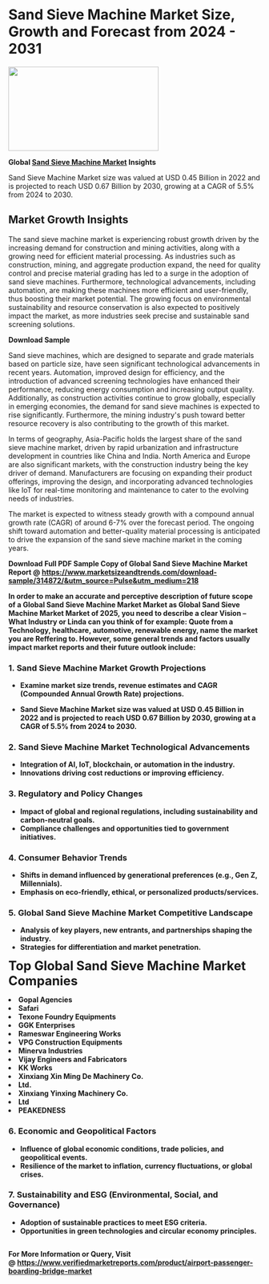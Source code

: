 <H1>Sand Sieve Machine Market Size, Growth and Forecast from 2024 - 2031</H1><img class="aligncenter size-medium wp-image-584254" src="https://thirdeyenews.in/wp-content/uploads/2024/09/Global-Market-Research-300x168.jpeg" alt="" width="300" height="168" /><p><strong>Global&nbsp;<a href="https://www.marketsizeandtrends.com/download-sample/314872/&amp;utm_source=Pulse&amp;utm_medium=218">Sand Sieve Machine Market</a> Insights</strong></p><p>Sand Sieve Machine Market size was valued at USD 0.45 Billion in 2022 and is projected to reach USD 0.67 Billion by 2030, growing at a CAGR of 5.5% from 2024 to 2030.</p><p><h2>Market Growth Insights</h2> <p>The sand sieve machine market is experiencing robust growth driven by the increasing demand for construction and mining activities, along with a growing need for efficient material processing. As industries such as construction, mining, and aggregate production expand, the need for quality control and precise material grading has led to a surge in the adoption of sand sieve machines. Furthermore, technological advancements, including automation, are making these machines more efficient and user-friendly, thus boosting their market potential. The growing focus on environmental sustainability and resource conservation is also expected to positively impact the market, as more industries seek precise and sustainable sand screening solutions.</p> <p><strong>Download Sample</strong></p> <p>Sand sieve machines, which are designed to separate and grade materials based on particle size, have seen significant technological advancements in recent years. Automation, improved design for efficiency, and the introduction of advanced screening technologies have enhanced their performance, reducing energy consumption and increasing output quality. Additionally, as construction activities continue to grow globally, especially in emerging economies, the demand for sand sieve machines is expected to rise significantly. Furthermore, the mining industry's push toward better resource recovery is also contributing to the growth of this market.</p> <p>In terms of geography, Asia-Pacific holds the largest share of the sand sieve machine market, driven by rapid urbanization and infrastructure development in countries like China and India. North America and Europe are also significant markets, with the construction industry being the key driver of demand. Manufacturers are focusing on expanding their product offerings, improving the design, and incorporating advanced technologies like IoT for real-time monitoring and maintenance to cater to the evolving needs of industries.</p> <p>The market is expected to witness steady growth with a compound annual growth rate (CAGR) of around 6-7% over the forecast period. The ongoing shift toward automation and better-quality material processing is anticipated to drive the expansion of the sand sieve machine market in the coming years.</p> <p><strong></p><p><span class=""><strong>Download Full PDF Sample Copy of Global Sand Sieve Machine Market Report</strong> @ <a href="https://www.marketsizeandtrends.com/download-sample/314872/&amp;utm_source=Pulse&amp;utm_medium=218" target="_blank">https://www.marketsizeandtrends.com/download-sample/314872/&amp;utm_source=Pulse&amp;utm_medium=218</a></span></p><p>In order to make an accurate and perceptive description of future scope of a Global&nbsp;Sand Sieve Machine Market Market as Global&nbsp;Sand Sieve Machine Market Market of 2025, you need to describe a clear Vision &ndash; What Industry or Linda can you think of for example: Quote from a Technology, healthcare, automotive, renewable energy, name the market you are Reffering to. However, some general trends and factors usually impact market reports and their future outlook include:</p><h3>1.&nbsp;<strong>Sand Sieve Machine Market Growth Projections</strong></h3><ul><li>Examine market size trends, revenue estimates and CAGR (Compounded Annual Growth Rate) projections.</li><li><p>Sand Sieve Machine Market size was valued at USD 0.45 Billion in 2022 and is projected to reach USD 0.67 Billion by 2030, growing at a CAGR of 5.5% from 2024 to 2030.</p></li></ul><h3>2.&nbsp;<strong>Sand Sieve Machine Market Technological Advancements</strong></h3><ul><li>Integration of AI, IoT, blockchain, or automation in the industry.</li><li>Innovations driving cost reductions or improving efficiency.</li></ul><h3>3.&nbsp;<strong>Regulatory and Policy Changes</strong></h3><ul><li>Impact of global and regional regulations, including sustainability and carbon-neutral goals.</li><li>Compliance challenges and opportunities tied to government initiatives.</li></ul><h3>4.&nbsp;<strong>Consumer Behavior Trends</strong></h3><ul><li>Shifts in demand influenced by generational preferences (e.g., Gen Z, Millennials).</li><li>Emphasis on eco-friendly, ethical, or personalized products/services.</li></ul><h3>5.&nbsp;<strong>Global Sand Sieve Machine Market Competitive Landscape</strong></h3><ul><li>Analysis of key players, new entrants, and partnerships shaping the industry.</li><li>Strategies for differentiation and market penetration.</li></ul><p data-pm-slice="1 1 []"><span style="color: inherit; font-family: inherit; font-size: 25px;">Top Global Sand Sieve Machine Market Companies</span></p><div class="" data-test-id=""><p><li>Gopal Agencies</li><li> Safari</li><li> Texone Foundry Equipments</li><li> GGK Enterprises</li><li> Rameswar Engineering Works</li><li> VPG Construction Equipments</li><li> Minerva Industries</li><li> Vijay Engineers and Fabricators</li><li> KK Works</li><li> Xinxiang Xin Ming De Machinery Co.</li><li> Ltd.</li><li> Xinxiang Yinxing Machinery Co.</li><li>Ltd</li><li> PEAKEDNESS</li></p></div><h3>6.&nbsp;<strong>Economic and Geopolitical Factors</strong></h3><ul><li>Influence of global economic conditions, trade policies, and geopolitical events.</li><li>Resilience of the market to inflation, currency fluctuations, or global crises.</li></ul><h3>7.&nbsp;<strong>Sustainability and ESG (Environmental, Social, and Governance)</strong></h3><ul><li>Adoption of sustainable practices to meet ESG criteria.</li><li>Opportunities in green technologies and circular economy principles.</li></ul><h2><strong style="font-size: 14px;">For More Information or Query, Visit @&nbsp;</strong><a style="background-color: #ffffff; font-size: 14px;" href="https://www.marketsizeandtrends.com/report/sand-sieve-machine-market/" target="_blank">https://www.verifiedmarketreports.com/product/airport-passenger-boarding-bridge-market</a></h2>

